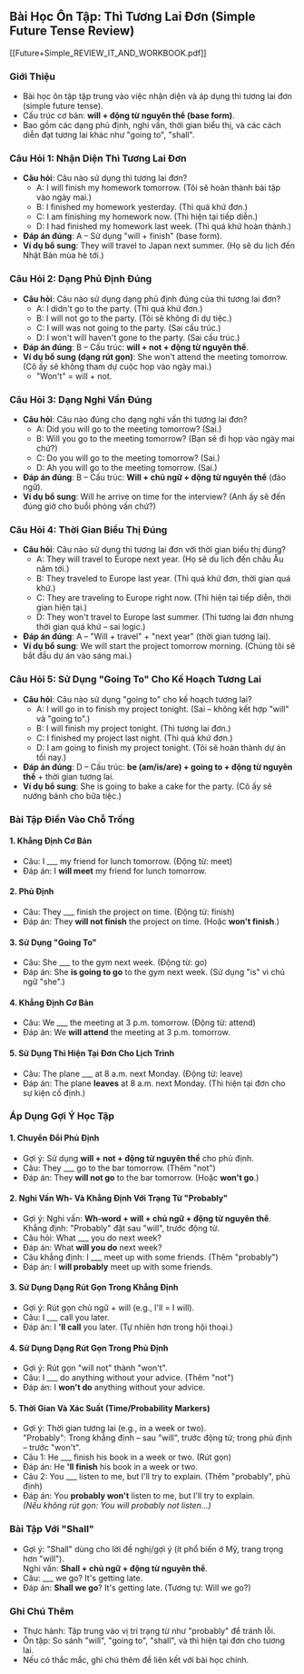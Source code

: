 ## Bài Học Ôn Tập: Thì Tương Lai Đơn (Simple Future Tense Review)

[[Future+Simple_REVIEW_IT_AND_WORKBOOK.pdf]]
### Giới Thiệu
- Bài học ôn tập tập trung vào việc nhận diện và áp dụng thì tương lai đơn (simple future tense).
- Cấu trúc cơ bản: **will + động từ nguyên thể (base form)**.
- Bao gồm các dạng phủ định, nghi vấn, thời gian biểu thị, và các cách diễn đạt tương lai khác như "going to", "shall".

### Câu Hỏi 1: Nhận Diện Thì Tương Lai Đơn
- **Câu hỏi**: Câu nào sử dụng thì tương lai đơn?
  - A: I will finish my homework tomorrow. (Tôi sẽ hoàn thành bài tập vào ngày mai.)
  - B: I finished my homework yesterday. (Thì quá khứ đơn.)
  - C: I am finishing my homework now. (Thì hiện tại tiếp diễn.)
  - D: I had finished my homework last week. (Thì quá khứ hoàn thành.)
- **Đáp án đúng**: A – Sử dụng "will + finish" (base form).
- **Ví dụ bổ sung**: They will travel to Japan next summer. (Họ sẽ du lịch đến Nhật Bản mùa hè tới.)

### Câu Hỏi 2: Dạng Phủ Định Đúng
- **Câu hỏi**: Câu nào sử dụng dạng phủ định đúng của thì tương lai đơn?
  - A: I didn't go to the party. (Thì quá khứ đơn.)
  - B: I will not go to the party. (Tôi sẽ không đi dự tiệc.)
  - C: I will was not going to the party. (Sai cấu trúc.)
  - D: I won't will haven't gone to the party. (Sai cấu trúc.)
- **Đáp án đúng**: B – Cấu trúc: **will + not + động từ nguyên thể**.
- **Ví dụ bổ sung (dạng rút gọn)**: She won't attend the meeting tomorrow. (Cô ấy sẽ không tham dự cuộc họp vào ngày mai.)  
  - "Won't" = will + not.

### Câu Hỏi 3: Dạng Nghi Vấn Đúng
- **Câu hỏi**: Câu nào đúng cho dạng nghi vấn thì tương lai đơn?
  - A: Did you will go to the meeting tomorrow? (Sai.)
  - B: Will you go to the meeting tomorrow? (Bạn sẽ đi họp vào ngày mai chứ?)
  - C: Do you will go to the meeting tomorrow? (Sai.)
  - D: Ah you will go to the meeting tomorrow. (Sai.)
- **Đáp án đúng**: B – Cấu trúc: **Will + chủ ngữ + động từ nguyên thể** (đảo ngữ).
- **Ví dụ bổ sung**: Will he arrive on time for the interview? (Anh ấy sẽ đến đúng giờ cho buổi phỏng vấn chứ?)

### Câu Hỏi 4: Thời Gian Biểu Thị Đúng
- **Câu hỏi**: Câu nào sử dụng thì tương lai đơn với thời gian biểu thị đúng?
  - A: They will travel to Europe next year. (Họ sẽ du lịch đến châu Âu năm tới.)
  - B: They traveled to Europe last year. (Thì quá khứ đơn, thời gian quá khứ.)
  - C: They are traveling to Europe right now. (Thì hiện tại tiếp diễn, thời gian hiện tại.)
  - D: They won't travel to Europe last summer. (Thì tương lai đơn nhưng thời gian quá khứ – sai logic.)
- **Đáp án đúng**: A – "Will + travel" + "next year" (thời gian tương lai).
- **Ví dụ bổ sung**: We will start the project tomorrow morning. (Chúng tôi sẽ bắt đầu dự án vào sáng mai.)

### Câu Hỏi 5: Sử Dụng "Going To" Cho Kế Hoạch Tương Lai
- **Câu hỏi**: Câu nào sử dụng "going to" cho kế hoạch tương lai?
  - A: I will go in to finish my project tonight. (Sai – không kết hợp "will" và "going to".)
  - B: I will finish my project tonight. (Thì tương lai đơn.)
  - C: I finished my project last night. (Thì quá khứ đơn.)
  - D: I am going to finish my project tonight. (Tôi sẽ hoàn thành dự án tối nay.)
- **Đáp án đúng**: D – Cấu trúc: **be (am/is/are) + going to + động từ nguyên thể** + thời gian tương lai.
- **Ví dụ bổ sung**: She is going to bake a cake for the party. (Cô ấy sẽ nướng bánh cho bữa tiệc.)

### Bài Tập Điền Vào Chỗ Trống
#### 1. Khẳng Định Cơ Bản
- Câu: I ___ my friend for lunch tomorrow. (Động từ: meet)
- Đáp án: I **will meet** my friend for lunch tomorrow.

#### 2. Phủ Định
- Câu: They ___ finish the project on time. (Động từ: finish)
- Đáp án: They **will not finish** the project on time. (Hoặc **won't finish**.)

#### 3. Sử Dụng "Going To"
- Câu: She ___ to the gym next week. (Động từ: go)
- Đáp án: She **is going to go** to the gym next week. (Sử dụng "is" vì chủ ngữ "she".)

#### 4. Khẳng Định Cơ Bản
- Câu: We ___ the meeting at 3 p.m. tomorrow. (Động từ: attend)
- Đáp án: We **will attend** the meeting at 3 p.m. tomorrow.

#### 5. Sử Dụng Thì Hiện Tại Đơn Cho Lịch Trình
- Câu: The plane ___ at 8 a.m. next Monday. (Động từ: leave)
- Đáp án: The plane **leaves** at 8 a.m. next Monday. (Thì hiện tại đơn cho sự kiện cố định.)

### Áp Dụng Gợi Ý Học Tập
#### 1. Chuyển Đổi Phủ Định
- Gợi ý: Sử dụng **will + not + động từ nguyên thể** cho phủ định.
- Câu: They ___ go to the bar tomorrow. (Thêm "not")
- Đáp án: They **will not go** to the bar tomorrow. (Hoặc **won't go**.)

#### 2. Nghi Vấn Wh- Và Khẳng Định Với Trạng Từ "Probably"
- Gợi ý: Nghi vấn: **Wh-word + will + chủ ngữ + động từ nguyên thể**.  
  Khẳng định: "Probably" đặt sau "will", trước động từ.
- Câu hỏi: What ___ you do next week?
- Đáp án: What **will you do** next week?
- Câu khẳng định: I ___ meet up with some friends. (Thêm "probably")
- Đáp án: I **will probably** meet up with some friends.

#### 3. Sử Dụng Dạng Rút Gọn Trong Khẳng Định
- Gợi ý: Rút gọn chủ ngữ + will (e.g., I'll = I will).
- Câu: I ___ call you later.
- Đáp án: I **'ll call** you later. (Tự nhiên hơn trong hội thoại.)

#### 4. Sử Dụng Dạng Rút Gọn Trong Phủ Định
- Gợi ý: Rút gọn "will not" thành "won't".
- Câu: I ___ do anything without your advice. (Thêm "not")
- Đáp án: I **won't do** anything without your advice.

#### 5. Thời Gian Và Xác Suất (Time/Probability Markers)
- Gợi ý: Thời gian tương lai (e.g., in a week or two).  
  "Probably": Trong khẳng định – sau "will", trước động từ; trong phủ định – trước "won't".
- Câu 1: He ___ finish his book in a week or two. (Rút gọn)
- Đáp án: He **'ll finish** his book in a week or two.
- Câu 2: You ___ listen to me, but I'll try to explain. (Thêm "probably", phủ định)
- Đáp án: You **probably won't** listen to me, but I'll try to explain.  
  *(Nếu không rút gọn: You will probably not listen...)*

### Bài Tập Với "Shall"
- Gợi ý: "Shall" dùng cho lời đề nghị/gợi ý (ít phổ biến ở Mỹ, trang trọng hơn "will").  
  Nghi vấn: **Shall + chủ ngữ + động từ nguyên thể**.
- Câu: ___ we go? It's getting late.
- Đáp án: **Shall we go**? It's getting late. (Tương tự: Will we go?)

### Ghi Chú Thêm
- Thực hành: Tập trung vào vị trí trạng từ như "probably" để tránh lỗi.
- Ôn tập: So sánh "will", "going to", "shall", và thì hiện tại đơn cho tương lai.
- Nếu có thắc mắc, ghi chú thêm để liên kết với bài học chính.
